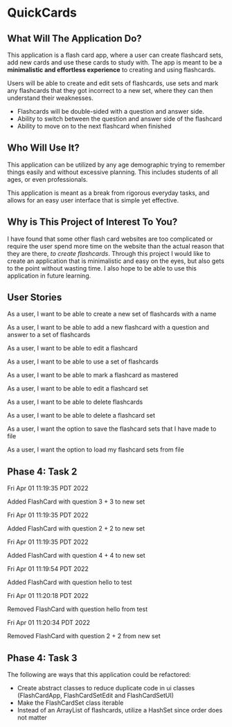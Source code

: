 # QuickCards 

## What Will The Application Do?
This application is a flash card app, where a user can create flashcard sets, add new cards and use these cards to 
study with. The app is meant to be a **minimalistic and effortless experience** to creating and using flashcards. 

Users will be able to create and edit sets of flashcards, use sets and mark any flashcards that they got incorrect to 
a new set, where they can then understand their weaknesses.


- Flashcards will be double-sided with a question and answer side. 
- Ability to switch between the question and answer side of the flashcard
- Ability to move on to the next flashcard when finished



## Who Will Use It?
This application can be utilized by any age demographic trying to remember things easily and without excessive planning. 
This includes students of all ages, or even professionals.

This application is meant as a break from rigorous everyday tasks, and allows for an easy user interface that is simple 
yet effective.

## Why is This Project of Interest To You?
I have found that some other flash card websites are too complicated or require the user spend more time on the website 
than the actual reason that they are there, _to create flashcards_. Through this project I would like to create an
application that is minimalistic and easy on the eyes, but also gets to the point without wasting time. I also hope to
be able to use this application in future learning.

## User Stories

As a user, I want to be able to create a new set of flashcards with a name

As a user, I want to be able to add a new flashcard with a question and answer to a set of flashcards

As a user, I want to be able to edit a flashcard

As a user, I want to be able to use a set of flashcards

As a user, I want to be able to mark a flashcard as mastered

As a user, I want to be able to edit a flashcard set

As a user, I want to be able to delete flashcards

As a user, I want to be able to delete a flashcard set


As a user, I want the option to save the flashcard sets that I have made to file

As a user, I want the option to load my flashcard sets from file

## Phase 4: Task 2

Fri Apr 01 11:19:35 PDT 2022

Added FlashCard with question 3 + 3 to new set

Fri Apr 01 11:19:35 PDT 2022

Added FlashCard with question 2 + 2 to new set

Fri Apr 01 11:19:35 PDT 2022

Added FlashCard with question 4 + 4 to new set

Fri Apr 01 11:19:54 PDT 2022

Added FlashCard with question hello to test

Fri Apr 01 11:20:18 PDT 2022

Removed FlashCard with question hello from test

Fri Apr 01 11:20:34 PDT 2022

Removed FlashCard with question 2 + 2 from new set

## Phase 4: Task 3

The following are ways that this application could be refactored: 

- Create abstract classes to reduce duplicate code in ui classes (FlashCardApp, FlashCardSetEdit and FlashCardSetUI)
- Make the FlashCardSet class iterable
- Instead of an ArrayList of flashcards, utilize a HashSet since order does not matter
